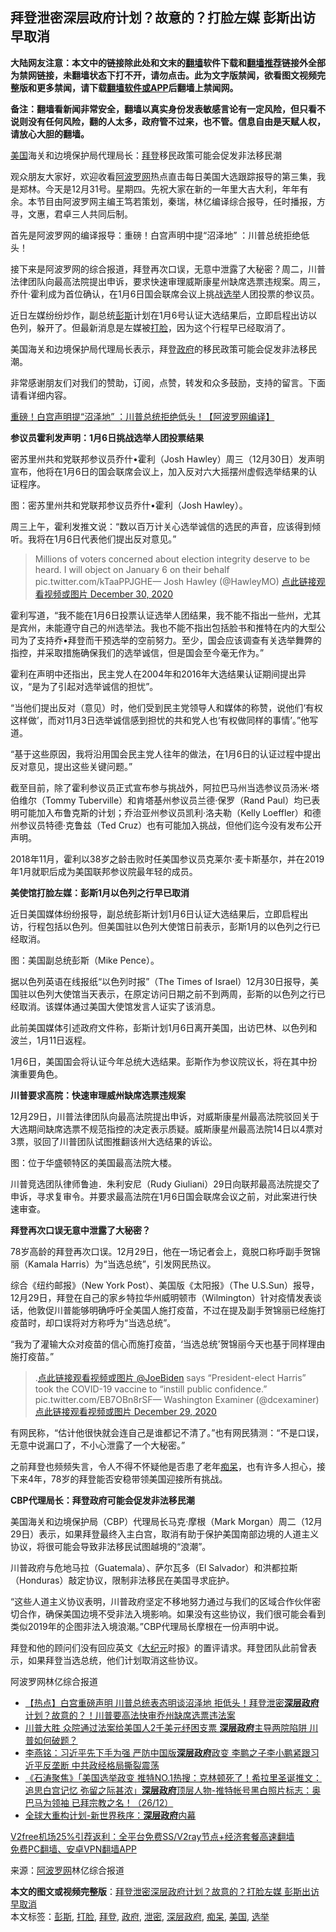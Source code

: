  <h2>拜登泄密深层政府计划？故意的？打脸左媒 彭斯出访早取消</h2> <p class="notice"><b>大陆网友注意：本文中的链接除此处和文末的<a href="https://github.com/bannedbook/fanqiang" >翻墙</a>软件下载和<a href="https://github.com/killgcd/justmysocks/blob/master/README.md">翻墙推荐</a>链接外全部为禁网链接，未翻墙状态下打不开，请勿点击。此为文字版禁闻，欲看图文视频完整版和更多禁闻，请下载<a href="https://github.com/bannedbook/fanqiang">翻墙软件或APP</a>后翻墙上禁闻网。</p><p>备注：翻墙看新闻非常安全，翻墙以真实身份发表敏感言论有一定风险，但只看不说则没有任何风险，翻的人太多，政府管不过来，也不管。信息自由是天赋人权，请放心大胆的翻墙。</b></p>  <div class="entry"> <p id="summary"><a href="https://www.bannedbook.org/bnews/tag/%e7%be%8e%e5%9b%bd/" class="st_tag internal_tag" rel="tag" title="标签 美国 下的日志">美国</a>海关和边境保护局代理局长：<a href="https://www.bannedbook.org/bnews/tag/%e6%8b%9c%e7%99%bb/" class="st_tag internal_tag" rel="tag" title="标签 拜登 下的日志">拜登</a>移民政策可能会促发非法移民潮</p> <p>观众朋友大家好，欢迎收看<span class='wp_keywordlink_affiliate'><a href="https://www.aboluowang.com/" title="阿波罗网" target="_blank">阿波罗网</a></span>热点直击每日美国大选跟踪报导的第三集，我是郑林。今天是12月31号。星期四。先祝大家在新的一年里大吉大利，年年有余。本节目由阿波罗网主编王笃若策划，秦瑞，林亿编译综合报导，任时播报，方寻，文惠，君卓三人共同后制。</p> <p>首先是阿波罗网的编译报导：重磅！白宫声明中提“沼泽地” ：川普总统拒绝低头！</p> <p>接下来是阿波罗网的综合报道，拜登再次口误，无意中泄露了大秘密？周二，川普法律团队向最高法院提出申诉，要求快速审理威斯康星州缺席选票违规案。周三，乔什·霍利成为首位确认，在1月6日国会联席会议上挑战<a href="https://www.bannedbook.org/bnews/tag/%e9%80%89%e4%b8%be/" class="st_tag internal_tag" rel="tag" title="标签 选举 下的日志">选举</a>人团投票的参议员。</p> <p>近日左媒纷纷炒作，副总统<a href="https://www.bannedbook.org/bnews/tag/%e5%bd%ad%e6%96%af/" class="st_tag internal_tag" rel="tag" title="标签 彭斯 下的日志">彭斯</a>计划在1月6号认证大选结果后，立即启程出访以色列，躲开了。但最新消息是左媒被<a href="https://www.bannedbook.org/bnews/tag/%e6%89%93%e8%84%b8/" class="st_tag internal_tag" rel="tag" title="标签 打脸 下的日志">打脸</a>，因为这个行程早已经取消了。</p> <p>美国海关和边境保护局代理局长表示，拜登<a href="https://www.bannedbook.org/bnews/tag/%e6%94%bf%e5%ba%9c/" class="st_tag internal_tag" rel="tag" title="标签 政府 下的日志">政府</a>的移民政策可能会促发非法移民潮。</p> <p>非常感谢朋友们对我们的赞助，订阅，点赞，转发和众多鼓励，支持的留言。下面请看详细内容。</p> <p><a href="https://www.aboluowang.com/2020/1231/1540137.html" target="_blank">重磅！白宫声明提“沼泽地” ：川普总统拒绝低头！【阿波罗网编译】</a></p> <p><strong>参议员霍利发声明：1月6日挑战选举人团投票结果</strong></p> <p>密苏里州共和党联邦参议员乔什•霍利（Josh Hawley）周三（12月30日）发声明宣布，他将在1月6日的国会联席会议上，加入反对六大摇摆州虚假选举结果的认证程序。</p>  <p>图：密苏里州共和党联邦参议员乔什•霍利（Josh Hawley）。</p> <p>周三上午，霍利发推文说：“数以百万计关心选举诚信的选民的声音，应该得到倾听。我将在1月6日代表他们提出反对意见。”</p> <blockquote><p>Millions of voters concerned about election integrity deserve to be heard. I will object on January 6 on their behalf pic.twitter.com/kTaaPPJGHE— Josh Hawley (@HawleyMO) <a href="https://twitter.com/HawleyMO/status/1344307458085412867?ref_src=twsrc%5Etfw">点此链接观看视频或图片 December 30, 2020</a></p></blockquote> <p>霍利写道，“我不能在1月6日投票认证选举人团结果，我不能不指出一些州，尤其是宾州，未能遵守自己的州选举法。我也不能不指出包括脸书和推特在内的大型公司为了支持乔•拜登而干预选举的空前努力。至少，国会应该调查有关选举舞弊的指控，并采取措施确保我们的选举诚信，但是国会至今毫无作为。”</p> <p>霍利在声明中还指出，民主党人在2004年和2016年大选结果认证期间提出异议，“是为了引起对选举诚信的担忧”。</p> <p>“当他们提出反对（意见）时，他们受到民主党领导人和媒体的称赞，说他们‘有权这样做’，而对11月3日选举诚信感到担忧的共和党人也‘有权做同样的事情’。”他写道。</p> <p>“基于这些原因，我将沿用国会民主党人往年的做法，在1月6日的认证过程中提出反对意见，提出这些关键问题。”</p> <p>截至目前，除了霍利参议员正式宣布参与挑战外，阿拉巴马州当选参议员汤米‧塔伯维尔（Tommy Tuberville）和肯塔基州参议员兰德‧保罗（Rand Paul）均已表明可能加入布鲁克斯的计划；乔治亚州参议员凯利‧洛夫勒（Kelly Loeffler）和德州参议员特德·克鲁兹（Ted Cruz）也有可能加入挑战，但他们迄今没有发布公开声明。</p> <p>2018年11月，霍利以38岁之龄击败时任美国参议员克莱尔·麦卡斯基尔，并在2019年1月就职后成为美国联邦参议院最年轻的成员。</p> <p><strong>美使馆打脸左媒：彭斯1月以色列之行早已取消</strong></p>  <p>近日美国媒体纷纷报导，副总统彭斯计划1月6日认证大选结果后，立即启程出访，行程包括以色列。但美国驻以色列大使馆日前表示，彭斯1月的以色列之行已经取消。</p> <p>图：美国副总统彭斯（Mike Pence）。</p> <p>据以色列英语在线报纸“以色列时报”（The Times of Israel）12月30日报导，美国驻以色列大使馆当天表示，在原定访问日期之前不到两周，彭斯的以色列之行已经取消。该媒体通过美国大使馆发言人证实了该消息。</p> <p>此前美国媒体引述政府文件称，彭斯计划1月6日离开美国，出访巴林、以色列和波兰，1月11日返程。</p> <p>1月6日，美国国会将认证今年总统大选结果。彭斯作为参议院议长，将在其中扮演重要角色。</p> <p><strong>川普要求高院：快速审理威州缺席选票违规案</strong></p> <p>12月29日，川普法律团队向最高法院提出申诉，对威斯康星州最高法院驳回关于大选期间缺席选票不规范指控的决定表示质疑。威斯康星州最高法院14日以4票对3票，驳回了川普团队试图推翻该州大选结果的诉讼。</p> <p>图：位于华盛顿特区的美国最高法院大楼。</p> <p>川普竞选团队律师鲁迪．朱利安尼（Rudy Giuliani）29日向联邦最高法院提交了申诉，寻求复审令。并要求最高法院在1月6日国会联席会议之前，对此案进行快速审查。</p> <p><strong>拜登再次口误无意中泄露了大秘密？</strong></p>  <p>78岁高龄的拜登再次口误。12月29日，他在一场记者会上，竟脱口称呼副手贺锦丽（Kamala Harris）为“当选总统”，引发网民热议。</p> <p>综合《纽约邮报》（New York Post）、美国版《太阳报》（The U.S.Sun）报导，12月29日，拜登在自己的家乡特拉华州威明顿市（Wilmington）针对疫情发表谈话，他敦促川普能够明确呼吁全美国人施打疫苗，不过在提及副手贺锦丽已经施打疫苗时，却口误将对方称呼为“当选总统”。</p> <p>“我为了灌输大众对疫苗的信心而施打疫苗，‘当选总统’贺锦丽今天也基于同样理由施打疫苗。”</p> <blockquote><p>.<a href="https://twitter.com/JoeBiden?ref_src=twsrc%5Etfw">点此链接观看视频或图片 @JoeBiden</a> says &#8220;President-elect Harris&#8221; took the COVID-19 vaccine to &#8220;instill public confidence.&#8221; pic.twitter.com/EB7OBn8rSF— Washington Examiner (@dcexaminer) <a href="https://twitter.com/dcexaminer/status/1344035344195276800?ref_src=twsrc%5Etfw">点此链接观看视频或图片 December 29, 2020</a></p></blockquote> <p>有网民称，“估计他很快就会连自己是谁都记不清了。”也有网民猜测：“不是口误，无意中说漏口了，不小心泄露了一个大秘密。”</p> <p>之前拜登也频频失言，令人不得不怀疑他是否患了老年<a href="https://www.bannedbook.org/bnews/tag/%E7%97%B4%E5%91%86/" class="st_tag internal_tag" rel="tag" title="标签 痴呆 下的日志">痴呆</a>，也有许多人担心，接下来4年，78岁的拜登能否安稳带领美国迎接所有挑战。</p> <p><strong>CBP代理局长：拜登政府可能会促发非法移民潮</strong></p> <p>美国海关和边境保护局（CBP）代理局长马克·摩根（Mark Morgan）周二（12月29日）表示，如果拜登最终入主白宫，取消有助于保护美国南部边境的人道主义协议，将很可能会导致非法移民试图越境的“浪潮”。</p> <p>川普政府与危地马拉（Guatemala）、萨尔瓦多（El Salvador）和洪都拉斯（Honduras）敲定协议，限制非法移民在美国寻求庇护。</p> <p>“这些人道主义协议表明，川普政府坚定不移地努力通过与我们的区域合作伙伴密切合作，确保美国边境不受非法入境影响。如果没有这些协议，我们很可能会看到类似2019年的企图非法入境浪潮。”CBP代理局长摩根在一份声明中说。</p>  <p>拜登和他的顾问们没有回应英文《<span class='wp_keywordlink_affiliate'><a href="http://www.epochtimes.com/" title="大纪元" target="_blank">大纪元</a></span>时报》的置评请求。拜登团队此前曾表示，如果拜登当选总统，他们计划取消这些协议。</p> <p>阿波罗网林亿综合报道</p> <ul class='op-related-articles' title='相关阅读'> <li><a href='https://www.bannedbook.org/bnews/bannedvideo/20201231/1458642.html' target='_blank'>【热点】白宫重磅声明 川普总统表态明谈沼泽地 拒低头！拜登泄密<b>深层政府</b>计划？故意的？！川普要高法快审乔州缺席选票违法案</a></li> <li><a href='https://www.bannedbook.org/bnews/cnnews/20201229/1457348.html' target='_blank'>川普大胜 众院通过法案给美国人2千美元纾困支票 <b>深层政府</b>主导两院陷阱 川普如何破题？</a></li> <li><a href='https://www.bannedbook.org/bnews/comments/20201228/1456388.html' target='_blank'>李燕铭：习近平先下手为强 严防中国版<b>深层政府</b>政变 李鹏之子李小鹏紧跟习近平反垄断 中共政经格局撕裂震荡</a></li> <li><a href='https://www.bannedbook.org/bnews/bannedvideo/20201227/1455580.html' target='_blank'>《石涛聚焦》「美国选举政变 推特NO.1热搜：克林顿死了！希拉里圣诞推文：追思白宫记忆 弥留之际甚浓」<b>深层政府</b>顶层人物-推特帐号黑白照片标志：奥巴马为领袖 已拜宗教之名！（26/12）</a></li> <li><a href='https://www.bannedbook.org/bnews/comments/20201226/1455351.html' target='_blank'>全球大重构计划-新世界秩序：<b>深层政府</b>内幕</a></li> </ul> <p class="texttj"> <a href="https://github.com/bannedbook/fanqiang/wiki/V2ray%E6%9C%BA%E5%9C%BA" target="_blank">V2free机场25%引荐返利：全平台免费SS/V2ray节点+经济套餐高速翻墙</a><br/> <a href="https://github.com/bannedbook/fanqiang/wiki/%E7%A6%81%E9%97%BB%E7%BD%91%E5%AE%89%E5%8D%93%E7%BF%BB%E5%A2%99%E6%96%B0%E9%97%BBAPP" target="_blank">免费PC翻墙、安卓VPN翻墙APP</a></p><p> 来源：<a href="https://www.aboluowang.com/2020/1231/1540380.html" target="_blank">阿波罗网</a>林亿综合报道 </p><a name='sharetosocial'></a>       <div><b>本文的图文或视频完整版</b>：<a href='https://www.bannedbook.org/bnews/topimagenews/20201231/1458656.html'>拜登泄密深层政府计划？故意的？打脸左媒 彭斯出访早取消</a></div>  </div><!--END ENTRY--> <div class="postfooter"> <div>本文标签：<a href="https://www.bannedbook.org/bnews/tag/%e5%bd%ad%e6%96%af/" rel="tag">彭斯</a>, <a href="https://www.bannedbook.org/bnews/tag/%e6%89%93%e8%84%b8/" rel="tag">打脸</a>, <a href="https://www.bannedbook.org/bnews/tag/%e6%8b%9c%e7%99%bb/" rel="tag">拜登</a>, <a href="https://www.bannedbook.org/bnews/tag/%e6%94%bf%e5%ba%9c/" rel="tag">政府</a>, <a href="https://www.bannedbook.org/bnews/tag/%E6%B3%84%E5%AF%86/" rel="tag">泄密</a>, <a href="https://www.bannedbook.org/bnews/tag/%E6%B7%B1%E5%B1%82%E6%94%BF%E5%BA%9C/" rel="tag">深层政府</a>, <a href="https://www.bannedbook.org/bnews/tag/%E7%97%B4%E5%91%86/" rel="tag">痴呆</a>, <a href="https://www.bannedbook.org/bnews/tag/%e7%be%8e%e5%9b%bd/" rel="tag">美国</a>, <a href="https://www.bannedbook.org/bnews/tag/%e9%80%89%e4%b8%be/" rel="tag">选举</a></div>  </div><!--END POSTFOOTER--> 